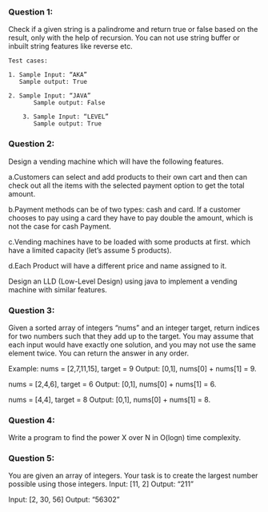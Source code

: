 ### Question 1:
Check if a given string is a palindrome and return true or false based on the result, only with the help of recursion. You can not use string buffer or inbuilt string features like reverse etc. 
	
	Test cases: 
	
	1. Sample Input: “AKA”
	   Sample output: True
	
	2. Sample Input: “JAVA”
           Sample output: False

        3. Sample Input: “LEVEL”
           Sample output: True

### Question 2:
Design a vending machine which will have the following features. 

a.Customers can select and add products to their own cart and then can check out all the items with the selected payment option to get the total amount. 

b.Payment methods can be of two types: cash and card. If a customer chooses to pay using a card they have to pay double the amount, which is not the case for cash Payment. 

c.Vending machines have to be loaded with some products at first. which have a limited capacity (let’s assume 5 products).

d.Each Product will have a different price and name assigned to it.

Design an LLD (Low-Level Design) using java to implement a vending machine with similar features.



### Question 3:
Given a sorted array of integers “nums” and an integer target, return indices for two numbers such that they add up to the target.  You may assume that each input would have exactly one solution, and you may not use the same element twice. You can return the answer in any order. 

Example: 
nums = [2,7,11,15], target = 9
Output: [0,1], nums[0] + nums[1] = 9.

nums = [2,4,6], target = 6
Output: [0,1], nums[0] + nums[1] = 6.

nums = [4,4], target = 8
Output: [0,1], nums[0] + nums[1] = 8.




### Question 4:
Write a program to find the power X over N in O(logn) time complexity. 


### Question 5:
You are given an array of integers. Your task is to create the largest number possible using those integers.
Input: [11, 2]
Output: “211”

Input: [2, 30, 56]
Output: “56302”




